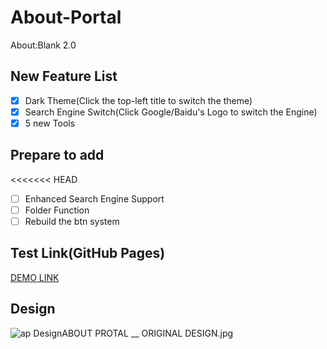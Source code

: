# About-Portal
About:Blank 2.0

## New Feature List
- [x] Dark Theme(Click the top-left title to switch the theme)
- [x] Search Engine Switch(Click Google/Baidu's Logo to switch the Engine)
- [x] 5 new Tools

## Prepare to add
<<<<<<< HEAD

- [ ] Enhanced Search Engine Support
- [ ] Folder Function
- [ ] Rebuild the btn system

## Test Link(GitHub Pages)
[DEMO LINK](https://ecwu.github.io/About-Portal/)

## Design
![ap DesignABOUT PROTAL __ ORIGINAL DESIGN.jpg](https://ooo.0o0.ooo/2017/06/14/5940d9cf20fd4.jpg)
